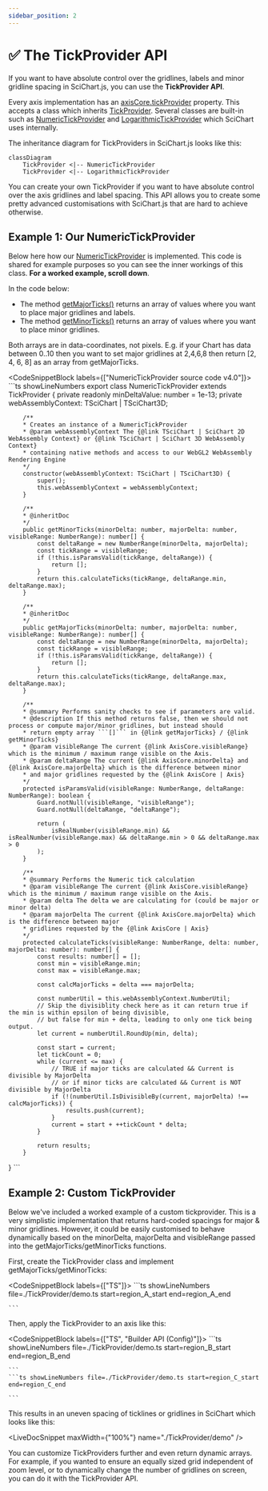```yaml
---
sidebar_position: 2
---
```


# ✅ The TickProvider API

If you want to have absolute control over the gridlines, labels and minor gridline spacing in SciChart.js, you can use the **TickProvider API**.

Every axis implementation has an [axisCore.tickProvider](https://www.scichart.com/documentation/js/current/typedoc/classes/axiscore.html#tickprovider) property. This accepts a class which inherits [TickProvider](https://www.scichart.com/documentation/js/current/typedoc/classes/tickprovider.html). Several classes are built-in such as [NumericTickProvider](https://www.scichart.com/documentation/js/current/typedoc/classes/numerictickprovider.html) and [LogarithmicTickProvider](https://www.scichart.com/documentation/js/current/typedoc/classes/logarithmictickprovider.html) which SciChart uses internally.

The inheritance diagram for TickProviders in SciChart.js looks like this:

```mermaid
classDiagram
    TickProvider <|-- NumericTickProvider
    TickProvider <|-- LogarithmicTickProvider
```

You can create your own TickProvider if you want to have absolute control over the axis gridlines and label spacing. This API allows you to create some pretty advanced customisations with SciChart.js that are hard to achieve otherwise.

Example 1: Our NumericTickProvider  
------------------------------------

Below here how our [NumericTickProvider](https://www.scichart.com/documentation/js/current/typedoc/classes/numerictickprovider.html) is implemented. This code is shared for example purposes so you can see the inner workings of this class. **For a worked example, scroll down**.

In the code below:

*   The method [getMajorTicks()](https://www.scichart.com/documentation/js/current/typedoc/classes/numerictickprovider.html#getmajorticks) returns an array of values where you want to place major gridlines and labels.
*   The method [getMinorTicks()](https://www.scichart.com/documentation/js/current/typedoc/classes/numerictickprovider.html#getminorticks) returns an array of values where you want to place minor gridlines.

Both arrays are in data-coordinates, not pixels. E.g. if your Chart has data between 0..10 then you want to set major gridlines at 2,4,6,8 then return [2, 4, 6, 8] as an array from getMajorTicks.

<CodeSnippetBlock labels={["NumericTickProvider source code v4.0"]}>
    ```ts showLineNumbers
export class NumericTickProvider extends TickProvider {
        private readonly minDeltaValue: number = 1e-13;
        private webAssemblyContext: TSciChart | TSciChart3D;

        /**
        * Creates an instance of a NumericTickProvider
        * @param webAssemblyContext The {@link TSciChart | SciChart 2D WebAssembly Context} or {@link TSciChart | SciChart 3D WebAssembly Context}
        * containing native methods and access to our WebGL2 WebAssembly Rendering Engine
        */
        constructor(webAssemblyContext: TSciChart | TSciChart3D) {
            super();
            this.webAssemblyContext = webAssemblyContext;
        }

        /**
        * @inheritDoc
        */
        public getMinorTicks(minorDelta: number, majorDelta: number, visibleRange: NumberRange): number[] {
            const deltaRange = new NumberRange(minorDelta, majorDelta);
            const tickRange = visibleRange;
            if (!this.isParamsValid(tickRange, deltaRange)) {
                return [];
            }
            return this.calculateTicks(tickRange, deltaRange.min, deltaRange.max);
        }

        /**
        * @inheritDoc
        */
        public getMajorTicks(minorDelta: number, majorDelta: number, visibleRange: NumberRange): number[] {
            const deltaRange = new NumberRange(minorDelta, majorDelta);
            const tickRange = visibleRange;
            if (!this.isParamsValid(tickRange, deltaRange)) {
                return [];
            }
            return this.calculateTicks(tickRange, deltaRange.max, deltaRange.max);
        }

        /**
        * @summary Performs sanity checks to see if parameters are valid.
        * @description If this method returns false, then we should not process or compute major/minor gridlines, but instead should
        * return empty array ```[]``` in {@link getMajorTicks} / {@link getMinorTicks}
        * @param visibleRange The current {@link AxisCore.visibleRange} which is the minimum / maximum range visible on the Axis.
        * @param deltaRange The current {@link AxisCore.minorDelta} and {@link AxisCore.majorDelta} which is the difference between minor
        * and major gridlines requested by the {@link AxisCore | Axis}
        */
        protected isParamsValid(visibleRange: NumberRange, deltaRange: NumberRange): boolean {
            Guard.notNull(visibleRange, "visibleRange");
            Guard.notNull(deltaRange, "deltaRange");

            return (
                isRealNumber(visibleRange.min) && isRealNumber(visibleRange.max) && deltaRange.min > 0 && deltaRange.max > 0
            );
        }

        /**
        * @summary Performs the Numeric tick calculation
        * @param visibleRange The current {@link AxisCore.visibleRange} which is the minimum / maximum range visible on the Axis.
        * @param delta The delta we are calculating for (could be major or minor delta)
        * @param majorDelta The current {@link AxisCore.majorDelta} which is the difference between major
        * gridlines requested by the {@link AxisCore | Axis}
        */
        protected calculateTicks(visibleRange: NumberRange, delta: number, majorDelta: number): number[] {
            const results: number[] = [];
            const min = visibleRange.min;
            const max = visibleRange.max;

            const calcMajorTicks = delta === majorDelta;

            const numberUtil = this.webAssemblyContext.NumberUtil;
            // Skip the divisiblity check here as it can return true if the min is within epsilon of being divisible,
            // but false for min + delta, leading to only one tick being output.
            let current = numberUtil.RoundUp(min, delta);

            const start = current;
            let tickCount = 0;
            while (current <= max) {
                // TRUE if major ticks are calculated && Current is divisible by MajorDelta
                // or if minor ticks are calculated && Current is NOT divisible by MajorDelta
                if (!(numberUtil.IsDivisibleBy(current, majorDelta) !== calcMajorTicks)) {
                    results.push(current);
                }
                current = start + ++tickCount * delta;
            }

            return results;
        }
}
    ```

</CodeSnippetBlock>

Example 2: Custom TickProvider
------------------------------

Below we've included a worked example of a custom tickprovider. This is a very simplistic implementation that returns hard-coded spacings for major & minor gridlines. However, it could be easily customised to behave dynamically based on the minorDelta, majorDelta and visibleRange passed into the getMajorTicks/getMinorTicks functions.

First, create the TickProvider class and implement getMajorTicks/getMinorTicks:

<CodeSnippetBlock labels={["TS"]}>
    ```ts showLineNumbers file=./TickProvider/demo.ts start=region_A_start end=region_A_end

    ```

</CodeSnippetBlock>

Then, apply the TickProvider to an axis like this:

<CodeSnippetBlock labels={["TS", "Builder API (Config)"]}>
    ```ts showLineNumbers file=./TickProvider/demo.ts start=region_B_start end=region_B_end

    ```
    ```ts showLineNumbers file=./TickProvider/demo.ts start=region_C_start end=region_C_end

    ```

</CodeSnippetBlock>

This results in an uneven spacing of ticklines or gridlines in SciChart which looks like this:

<LiveDocSnippet maxWidth={"100%"} name="./TickProvider/demo" />

You can customize TickProviders further and even return dynamic arrays. For example, if you wanted to ensure an equally sized grid independent of zoom level, or to dynamically change the number of gridlines on screen, you can do it with the TickProvider API.
